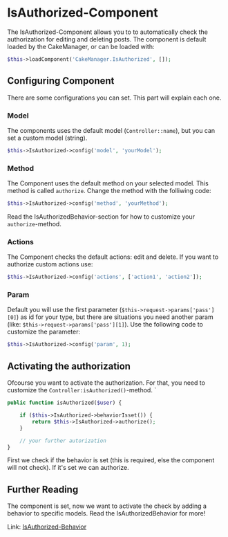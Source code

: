 IsAuthorized-Component
======================

The IsAuthorized-Component allows you to to automatically check the authorization for editing and deleting posts.
The component is default loaded by the CakeManager, or can be loaded with:

```php
$this->loadComponent('CakeManager.IsAuthorized', []);
```

Configuring Component
---------------------
There are some configurations you can set. This part will explain each one.

### Model
The components uses the default model (`Controller::name`), but you can set a custom model (string).

```php
$this->IsAuthorized->config('model', 'yourModel');
```

### Method
The Component uses the default method on your selected model. This method is called `authorize`. Change the method with the folliwing code:

```php
$this->IsAuthorized->config('method', 'yourMethod');
```

Read the IsAuthorizedBehavior-section for how to customize your `authorize`-method.

### Actions
The Component checks the default actions: edit and delete. If you want to authorize custom actions use:

```php
$this->IsAuthorized->config('actions', ['action1', 'action2']);
```

### Param
Default you will use the first parameter (`$this->request->params['pass'][0]`) as id for your type, but there are situations you need another param (like: `$this->request->params['pass'][1]`). Use the following code to customize the parameter:

```php
$this->IsAuthorized->config('param', 1);
```


Activating the authorization
----------------------------

Ofcourse you want to activate the authorization. For that, you need to customize the `Controller:isAuthorized()`-method.
`
```php
public function isAuthorized($user) {

    if ($this->IsAuthorized->behaviorIsset()) {
        return $this->IsAuthorized->authorize();
    }

    // your further autorization
}
```

First we check if the behavior is set (this is required, else the component will not check).
If it's set we can authorize.

Further Reading
---------------
The component is set, now we want to activate the check by adding a behavior to specific models. Read the IsAuthorizedBehavior for more!

Link: [IsAuthorized-Behavior](../Behaviors/IsAuthorized.md)


